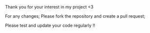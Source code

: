 Thank you for your interest in my project <3

For any changes; Please fork the repository and create a pull request; 

Please test and update your code regularly !! 
